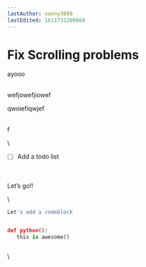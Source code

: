 ```yaml
---
lastAuthor: sonny3690
lastEdited: 1611731209869
---
```

# Fix Scrolling problems

ayooo

\
wefjowefjiowef

qwoiefiqwjef

\
f

\
- [ ] Add a todo list

\
\
Let’s go!!

\
```python
Let's add a codeblock


def python():
   this is awesome()



```

\
